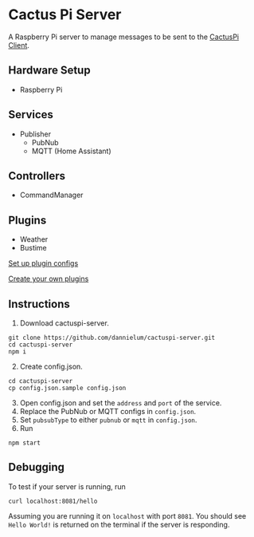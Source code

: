 # Cactus Pi Server #
A Raspberry Pi server to manage messages to be sent to the [CactusPi Client](https://github.com/dannielum/cactuspi-client).

## Hardware Setup ##
- Raspberry Pi

## Services ##
- Publisher
  - PubNub
  - MQTT (Home Assistant)

## Controllers ##
- CommandManager

## Plugins ##
- Weather
- Bustime

[Set up plugin configs](./plugins/README.md#Plugin-Configs)

[Create your own plugins](./plugins/README.md#Create-Your-Own-Plugins)

## Instructions ##
1. Download cactuspi-server.
```
git clone https://github.com/dannielum/cactuspi-server.git
cd cactuspi-server
npm i
```
2. Create config.json.
```
cd cactuspi-server
cp config.json.sample config.json
```
3. Open config.json and set the `address` and `port` of the service.
4. Replace the PubNub or MQTT configs in `config.json`.
5. Set `pubsubType` to either `pubnub` or `mqtt` in `config.json`.
6. Run
```
npm start
```

## Debugging ##
To test if your server is running, run
```
curl localhost:8081/hello
```
Assuming you are running it on `localhost` with port `8081`. You should see `Hello World!` is returned on the terminal if the server is responding.
